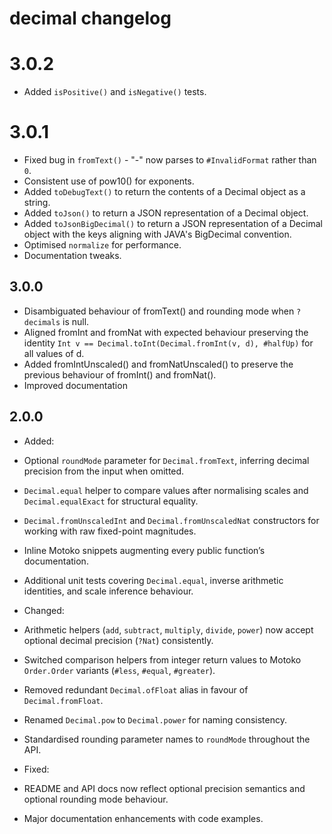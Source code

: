 # decimal changelog

# 3.0.2
* Added `isPositive()` and `isNegative()` tests.

# 3.0.1
* Fixed bug in `fromText()` - "-" now parses to `#InvalidFormat` rather than `0`.
* Consistent use of pow10() for exponents.
* Added `toDebugText()` to return the contents of a Decimal object as a string.
* Added `toJson()` to return a JSON representation of a Decimal object.
* Added `toJsonBigDecimal()` to return a JSON representation of a Decimal object with the keys aligning with JAVA's BigDecimal convention.
* Optimised `normalize` for performance.
* Documentation tweaks.

## 3.0.0

* Disambiguated behaviour of fromText() and rounding mode when `?decimals` is null.
* Aligned fromInt and fromNat with expected behaviour preserving the identity `Int v == Decimal.toInt(Decimal.fromInt(v, d), #halfUp)` for all values of d.
* Added fromIntUnscaled() and fromNatUnscaled() to preserve the previous behaviour of fromInt() and fromNat().
* Improved documentation

## 2.0.0

* Added:
* Optional `roundMode` parameter for `Decimal.fromText`, inferring decimal precision from the input when omitted.
* `Decimal.equal` helper to compare values after normalising scales and `Decimal.equalExact` for structural equality.
* `Decimal.fromUnscaledInt` and `Decimal.fromUnscaledNat` constructors for working with raw fixed-point magnitudes.
* Inline Motoko snippets augmenting every public function’s documentation.
* Additional unit tests covering `Decimal.equal`, inverse arithmetic identities, and scale inference behaviour.

* Changed:
* Arithmetic helpers (`add`, `subtract`, `multiply`, `divide`, `power`) now accept optional decimal precision (`?Nat`) consistently.
* Switched comparison helpers from integer return values to Motoko `Order.Order` variants (`#less`, `#equal`, `#greater`).
* Removed redundant `Decimal.ofFloat` alias in favour of `Decimal.fromFloat`.
* Renamed `Decimal.pow` to `Decimal.power` for naming consistency.
* Standardised rounding parameter names to `roundMode` throughout the API.

* Fixed:
* README and API docs now reflect optional precision semantics and optional rounding mode behaviour.
* Major documentation enhancements with code examples.
